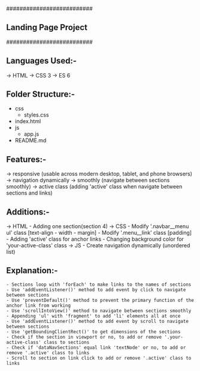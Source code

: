 ##########################
## Landing Page Project ##
##########################

## Languages Used:-
-> HTML
-> CSS 3
-> ES 6

## Folder Structure:-
* css
  - styles.css    
* index.html
* js
  - app.js
* README.md 

## Features:- 
-> responsive (usable across modern desktop, tablet, and phone browsers)
-> navigation dynamically 
-> smoothly (navigate between sections smoothly)
-> active class (adding 'active' class when navigate between sections and links)

## Additions:-
-> HTML
    - Adding one section(section 4)
-> CSS
    - Modify '.navbar__menu ul' class [text-align - width - margin]
    - Modify '.menu__link' class [padding]
    - Adding 'active' class for anchor links
    - Changing background color for 'your-active-class' class
-> JS
    - Create navigation dynamically (unordered list) 

## Explanation:- 
    - Sections loop with 'forEach' to make links to the names of sections
    - Use 'addEventListener()' method to add event by click to navigate between sections  
    - Use 'preventDefault()' method to prevent the primary function of the anchor link from working
    - Use 'scrollIntoView()' method to navigate between sections smoothly
    - Appending 'ul' with 'fragment' to add 'li' elements all at once
    - Use 'addEventListener()' method to add event by scroll to navigate between sections  
    - Use 'getBoundingClientRect()' to get dimensions of the sections
    - Check if the section in viewport or no, to add or remove '.your-active-class' class to sections
    - Check if 'dataNavSections' equal link 'textNode' or no, to add or remove '.active' class to links
    - Scroll to section on link click to add or remove '.active' class to links
